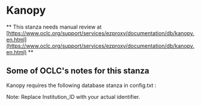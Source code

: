 # Kanopy
** This stanza needs manual review at [https://www.oclc.org/support/services/ezproxy/documentation/db/kanopy.en.html](https://www.oclc.org/support/services/ezproxy/documentation/db/kanopy.en.html) **

## Some of OCLC's notes for this stanza

Kanopy requires the following database stanza in config.txt :

Note: Replace Institution_ID with your actual identifier.
